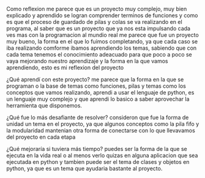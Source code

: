 Como reflexion me parece que es un  proyecto muy complejo, muy bien explicado y aprendido
se logran comprender terminos de funciones y como es que el proceso de guardado de pilas y colas se va realizando
en el programa, al saber que es un proyecto que ya nos esta impulsando cada ves mas con la programacion al mundio real
me parece que fue un proyecto muy bueno, la forma en el que lo fuimos completando, ya que cada caso se iba realizando 
comforme ibamos aprendiendo los temas, sabiendo que con cada tema tenemos el conocimiento adeacuado para que poco a poco 
se vaya mejorando nuestro aprendizaje y la forma en la que vamos aprendiendo, esto es mi reflexion del proyecto

¿Qué aprendí con este proyecto?
me parece que la forma en la que se programan o la base de temas como funciones, pilas y temas como los conceptos que 
vamos realizando, aprendi a usar el lenguaje de python, es un lenguaje muy complejo y que aprendi lo basico a saber
aprovechar la herramienta que disponemos.

¿Qué fue lo más desafiante de resolver?
consideron que fue la forma de unidad un tema en el proyecto, ya que algunos conceptos como la pila fifo y la modularidad
mantenian otra forma de conectarse con lo que llevavamos del proyecto en cada etapa

¿Qué mejoraría si tuviera más tiempo?
puedes ser la forma de la que se ejecuta en la vida real o al menos verlo quizas en alguna aplicacion que sea ejecutada en python
y tambien puede ser el tema de clases y objetos en python, ya que es un tema que ayudaria bastante al proyecto.

